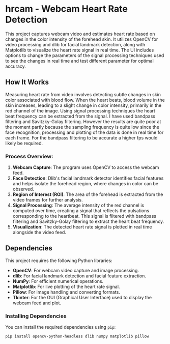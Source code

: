 # hrcam - Webcam Heart Rate Detection

This project captures webcam video and estimates heart rate based on changes in the color intensity of the forehead skin. It utilizes OpenCV for video processing and dlib for facial landmark detection, along with Matplotlib to visualize the heart rate signal in real time. The UI includes options to change the parameters of the signal processing techniques used to see the changes in real time and test different parameter for optimal accuracy.

## How It Works

Measuring heart rate from video involves detecting subtle changes in skin color associated with blood flow. When the heart beats, blood volume in the skin increases, leading to a slight change in color intensity, primarily in the red channel of the image. Using signal processing techniques the heart beat frequency can be extracted from the signal. I have used bandpass filtering and Savitzky-Golay filtering. However the results are quite poor at the moment partly because the sampling frequency is quite low since the face recognition, processing and plotting of the data is done in real time for each frame. For the bandpass filtering to be accurate a higher fps would likely be required.

### Process Overview:
1. **Webcam Capture**: The program uses OpenCV to access the webcam feed.
2. **Face Detection**: Dlib's facial landmark detector identifies facial features and helps isolate the forehead region, where changes in color can be observed.
3. **Region of Interest (ROI)**: The area of the forehead is extracted from the video frames for further analysis.
4. **Signal Processing**: The average intensity of the red channel is computed over time, creating a signal that reflects the pulsations corresponding to the heartbeat. This signal is filtered with bandpass filtering and Savitzky-Golay filtering to extract the heart beat frequency.
5. **Visualization**: The detected heart rate signal is plotted in real time alongside the video feed.

## Dependencies

This project requires the following Python libraries:

- **OpenCV**: For webcam video capture and image processing.
- **dlib**: For facial landmark detection and facial feature extraction.
- **NumPy**: For efficient numerical operations.
- **Matplotlib**: For live plotting of the heart rate signal.
- **Pillow**: For image handling and converting formats.
- **Tkinter**: For the GUI (Graphical User Interface) used to display the webcam feed and plot.

### Installing Dependencies

You can install the required dependencies using `pip`:

```bash
pip install opencv-python-headless dlib numpy matplotlib pillow
